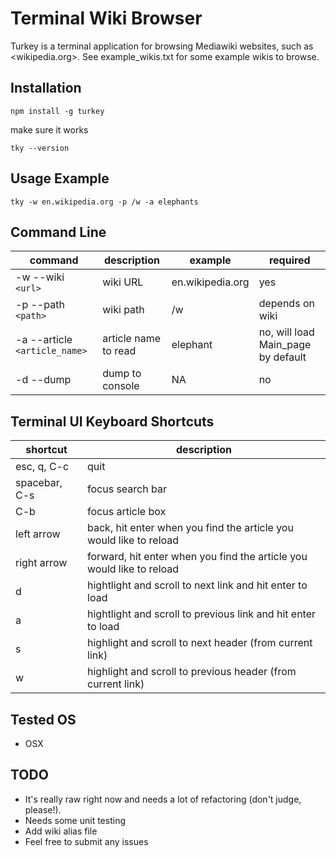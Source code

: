 # Terminal Wiki Browser
Turkey is a terminal application for browsing Mediawiki websites, such as <wikipedia.org>. See
example_wikis.txt for some example wikis to browse.
## Installation
```
npm install -g turkey
```
make sure it works
```
tky --version
```
## Usage Example
```
tky -w en.wikipedia.org -p /w -a elephants
```
## Command Line
command | description | example | required
--- | --- | --- | ---
-w --wiki `<url>`| wiki URL | en.wikipedia.org | yes
-p --path `<path>`| wiki path | /w | depends on wiki
-a --article `<article_name>`| article name to read | elephant | no, will load Main_page by default
-d --dump | dump to console | NA | no

## Terminal UI Keyboard Shortcuts
shortcut | description
--- | ---
esc, q, C-c | quit 
spacebar, C-s | focus search bar
C-b | focus article box
left arrow | back, hit enter when you find the article you would like to reload
right arrow | forward, hit enter when you find the article you would like to reload
d | hightlight and scroll to next link and hit enter to load
a | hightlight and scroll to previous link and hit enter to load
s | highlight and scroll to next header (from current link)
w | highlight and scroll to previous header (from current link)

## Tested OS

* OSX

## TODO

* It's really raw right now and needs a lot of refactoring (don't judge, please!).
* Needs some unit testing
* Add wiki alias file
* Feel free to submit any issues



